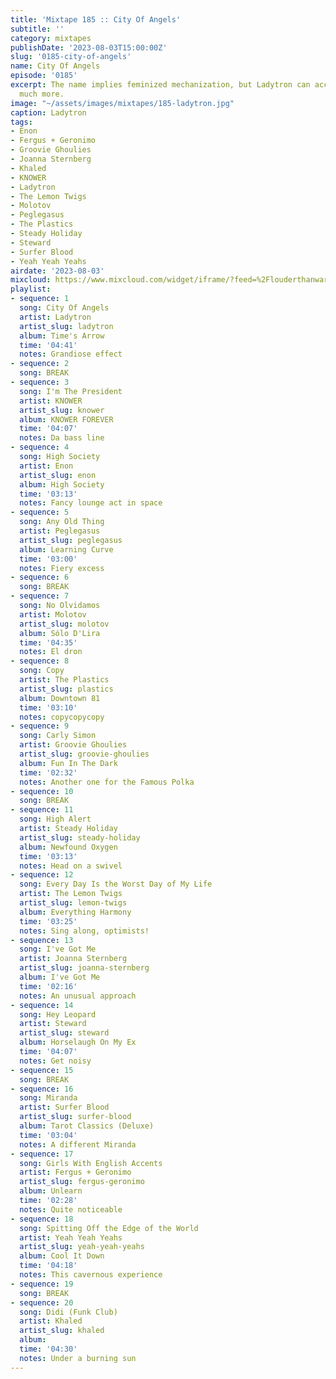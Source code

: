 ```yaml
---
title: 'Mixtape 185 :: City Of Angels'
subtitle: ''
category: mixtapes
publishDate: '2023-08-03T15:00:00Z'
slug: '0185-city-of-angels'
name: City Of Angels
episode: '0185'
excerpt: The name implies feminized mechanization, but Ladytron can accomplish so
  much more.
image: "~/assets/images/mixtapes/185-ladytron.jpg"
caption: Ladytron
tags:
- Enon
- Fergus + Geronimo
- Groovie Ghoulies
- Joanna Sternberg
- Khaled
- KNOWER
- Ladytron
- The Lemon Twigs
- Molotov
- Peglegasus
- The Plastics
- Steady Holiday
- Steward
- Surfer Blood
- Yeah Yeah Yeahs
airdate: '2023-08-03'
mixcloud: https://www.mixcloud.com/widget/iframe/?feed=%2Flouderthanwar%2Fthe-mixtape-city-of-angels-2023-08-03%2F&hide_artwork=1&hide_cover=1
playlist:
- sequence: 1
  song: City Of Angels
  artist: Ladytron
  artist_slug: ladytron
  album: Time's Arrow
  time: '04:41'
  notes: Grandiose effect
- sequence: 2
  song: BREAK
- sequence: 3
  song: I'm The President
  artist: KNOWER
  artist_slug: knower
  album: KNOWER FOREVER
  time: '04:07'
  notes: Da bass line
- sequence: 4
  song: High Society
  artist: Enon
  artist_slug: enon
  album: High Society
  time: '03:13'
  notes: Fancy lounge act in space
- sequence: 5
  song: Any Old Thing
  artist: Peglegasus
  artist_slug: peglegasus
  album: Learning Curve
  time: '03:00'
  notes: Fiery excess
- sequence: 6
  song: BREAK
- sequence: 7
  song: No Olvidamos
  artist: Molotov
  artist_slug: molotov
  album: Sólo D'Lira
  time: '04:35'
  notes: El dron
- sequence: 8
  song: Copy
  artist: The Plastics
  artist_slug: plastics
  album: Downtown 81
  time: '03:10'
  notes: copycopycopy
- sequence: 9
  song: Carly Simon
  artist: Groovie Ghoulies
  artist_slug: groovie-ghoulies
  album: Fun In The Dark
  time: '02:32'
  notes: Another one for the Famous Polka
- sequence: 10
  song: BREAK
- sequence: 11
  song: High Alert
  artist: Steady Holiday
  artist_slug: steady-holiday
  album: Newfound Oxygen
  time: '03:13'
  notes: Head on a swivel
- sequence: 12
  song: Every Day Is the Worst Day of My Life
  artist: The Lemon Twigs
  artist_slug: lemon-twigs
  album: Everything Harmony
  time: '03:25'
  notes: Sing along, optimists!
- sequence: 13
  song: I've Got Me
  artist: Joanna Sternberg
  artist_slug: joanna-sternberg
  album: I've Got Me
  time: '02:16'
  notes: An unusual approach
- sequence: 14
  song: Hey Leopard
  artist: Steward
  artist_slug: steward
  album: Horselaugh On My Ex
  time: '04:07'
  notes: Get noisy
- sequence: 15
  song: BREAK
- sequence: 16
  song: Miranda
  artist: Surfer Blood
  artist_slug: surfer-blood
  album: Tarot Classics (Deluxe)
  time: '03:04'
  notes: A different Miranda
- sequence: 17
  song: Girls With English Accents
  artist: Fergus + Geronimo
  artist_slug: fergus-geronimo
  album: Unlearn
  time: '02:28'
  notes: Quite noticeable
- sequence: 18
  song: Spitting Off the Edge of the World
  artist: Yeah Yeah Yeahs
  artist_slug: yeah-yeah-yeahs
  album: Cool It Down
  time: '04:18'
  notes: This cavernous experience
- sequence: 19
  song: BREAK
- sequence: 20
  song: Didi (Funk Club)
  artist: Khaled
  artist_slug: khaled
  album:
  time: '04:30'
  notes: Under a burning sun
---
```


